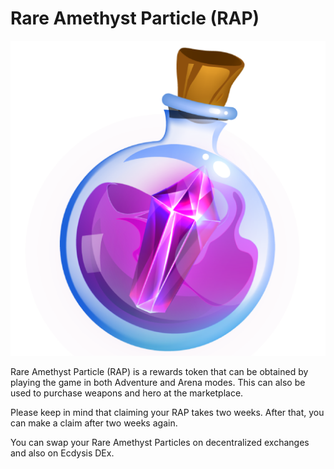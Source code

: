# Rare Amethyst Particle (RAP)

![](../../.gitbook/assets/rap-particle11111.png)

Rare Amethyst Particle (RAP) is a rewards token that can be obtained by playing the game in both Adventure and Arena modes. This can also be used to purchase weapons and hero at the marketplace.

Please keep in mind that claiming your RAP takes two weeks. After that, you can make a claim after two weeks again.

You can swap your Rare Amethyst Particles on decentralized exchanges and also on Ecdysis DEx.
